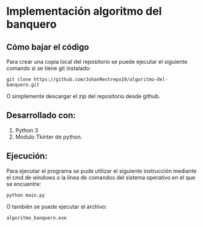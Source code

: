# Implementación algoritmo del banquero

## Cómo bajar el código
Para crear una copia local del repositorio se puede ejecutar el siguiente comando si se tiene git instalado:

```
git clone https://github.com/JohanRestrepo19/algoritmo-del-banquero.git
```
O simplemente descargar el zip del repositorio desde github.

## Desarrollado con:
1. Python 3
2. Modulo Tkinter de python.

## Ejecución:
Para ejecutar el programa se pude utilizar el siguiente instrucción mediante el cmd de windows o la linea de comandos del sistema operativo en el que se encuentre:
```
python main.py
```

O también se puede ejecutar el archivo:
```
algoritmo_banquero.exe
```